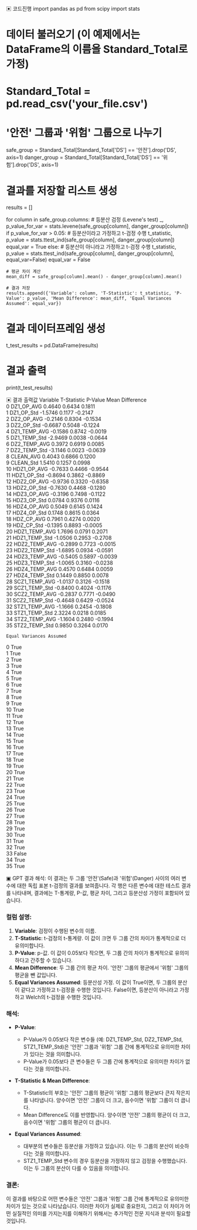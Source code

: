 ▣ 코드진행
import pandas as pd
from scipy import stats

# 데이터 불러오기 (이 예제에서는 DataFrame의 이름을 Standard_Total로 가정)
# Standard_Total = pd.read_csv('your_file.csv')

# '안전' 그룹과 '위험' 그룹으로 나누기
safe_group = Standard_Total[Standard_Total['DS'] == '안전'].drop('DS', axis=1)
danger_group = Standard_Total[Standard_Total['DS'] == '위험'].drop('DS', axis=1)

# 결과를 저장할 리스트 생성
results = []

for column in safe_group.columns:
    # 등분산 검정 (Levene's test)
    _, p_value_for_var = stats.levene(safe_group[column], danger_group[column])
    if p_value_for_var > 0.05:
        # 등분산이라고 가정하고 t-검정 수행
        t_statistic, p_value = stats.ttest_ind(safe_group[column], danger_group[column])
        equal_var = True
    else:
        # 등분산이 아니라고 가정하고 t-검정 수행
        t_statistic, p_value = stats.ttest_ind(safe_group[column], danger_group[column], equal_var=False)
        equal_var = False
    
    # 평균 차이 계산
    mean_diff = safe_group[column].mean() - danger_group[column].mean()
    
    # 결과 저장
    results.append({'Variable': column, 'T-Statistic': t_statistic, 'P-Value': p_value, 'Mean Difference': mean_diff, 'Equal Variances Assumed': equal_var})

# 결과 데이터프레임 생성
t_test_results = pd.DataFrame(results)

# 결과 출력
print(t_test_results)


▣ 결과 출력값
         Variable  T-Statistic  P-Value  Mean Difference  \
0      DZ1_OP_AVG       0.4640   0.6434           0.1811   
1      DZ1_OP_Std      -1.5746   0.1177          -0.2147   
2      DZ2_OP_AVG      -0.2146   0.8304          -0.1534   
3      DZ2_OP_Std      -0.6687   0.5048          -0.1224   
4    DZ1_TEMP_AVG      -0.1586   0.8742          -0.0019   
5    DZ1_TEMP_Std      -2.9469   0.0038          -0.0644   
6    DZ2_TEMP_AVG       0.3972   0.6919           0.0085   
7    DZ2_TEMP_Std      -3.1146   0.0023          -0.0639   
8       CLEAN_AVG       0.4043   0.6866           0.1200   
9       CLEAN_Std       1.5410   0.1257           0.0998   
10    HDZ1_OP_AVG      -0.7633   0.4466          -0.9544   
11    HDZ1_OP_Std      -0.8694   0.3862          -0.8869   
12    HDZ2_OP_AVG      -0.9736   0.3320          -0.6358   
13    HDZ2_OP_Std      -0.7630   0.4468          -0.1280   
14    HDZ3_OP_AVG      -0.3196   0.7498          -0.1122   
15    HDZ3_OP_Std       0.0784   0.9376           0.0116   
16    HDZ4_OP_AVG       0.5049   0.6145           0.1424   
17    HDZ4_OP_Std       0.1748   0.8615           0.0364   
18     HDZ_CP_AVG       0.7961   0.4274           0.0020   
19     HDZ_CP_Std      -0.1395   0.8893          -0.0005   
20  HDZ1_TEMP_AVG       1.7696   0.0791           0.2071   
21  HDZ1_TEMP_Std      -1.0506   0.2953          -0.2708   
22  HDZ2_TEMP_AVG      -0.2899   0.7723          -0.0015   
23  HDZ2_TEMP_Std      -1.6895   0.0934          -0.0591   
24  HDZ3_TEMP_AVG      -0.5405   0.5897          -0.0039   
25  HDZ3_TEMP_Std      -1.0065   0.3160          -0.0238   
26  HDZ4_TEMP_AVG       0.4570   0.6484           0.0059   
27  HDZ4_TEMP_Std       0.1449   0.8850           0.0078   
28  SCZ1_TEMP_AVG      -1.0137   0.3126          -0.1518   
29  SCZ1_TEMP_Std      -0.8400   0.4024          -0.1176   
30  SCZ2_TEMP_AVG      -0.2837   0.7771          -0.0490   
31  SCZ2_TEMP_Std      -0.4648   0.6429          -0.0524   
32  STZ1_TEMP_AVG      -1.1666   0.2454          -0.1808   
33  STZ1_TEMP_Std       2.3224   0.0218           0.0185   
34  STZ2_TEMP_AVG      -1.1604   0.2480          -0.1994   
35  STZ2_TEMP_Std       0.9850   0.3264           0.0170   

    Equal Variances Assumed  
0                      True  
1                      True  
2                      True  
3                      True  
4                      True  
5                      True  
6                      True  
7                      True  
8                      True  
9                      True  
10                     True  
11                     True  
12                     True  
13                     True  
14                     True  
15                     True  
16                     True  
17                     True  
18                     True  
19                     True  
20                     True  
21                     True  
22                     True  
23                     True  
24                     True  
25                     True  
26                     True  
27                     True  
28                     True  
29                     True  
30                     True  
31                     True  
32                     True  
33                    False  
34                     True  
35                     True  

▣ GPT 결과 해석:
이 결과는 두 그룹 '안전'(Safe)과 '위험'(Danger) 사이의 여러 변수에 대한 독립 표본 t-검정의 결과를 보여줍니다. 각 행은 다른 변수에 대한 테스트 결과를 나타내며, 결과에는 T-통계량, P-값, 평균 차이, 그리고 등분산성 가정이 포함되어 있습니다.

### 컬럼 설명:
1. **Variable**: 검정이 수행된 변수의 이름.
2. **T-Statistic**: t-검정의 t-통계량. 이 값이 크면 두 그룹 간의 차이가 통계적으로 더 유의미합니다.
3. **P-Value**: p-값. 이 값이 0.05보다 작으면, 두 그룹 간의 차이가 통계적으로 유의미하다고 간주할 수 있습니다.
4. **Mean Difference**: 두 그룹 간의 평균 차이. '안전' 그룹의 평균에서 '위험' 그룹의 평균을 뺀 값입니다.
5. **Equal Variances Assumed**: 등분산성 가정. 이 값이 True이면, 두 그룹의 분산이 같다고 가정하고 t-검정을 수행한 것입니다. False이면, 등분산이 아니라고 가정하고 Welch의 t-검정을 수행한 것입니다.

### 해석:

- **P-Value**: 
  - P-Value가 0.05보다 작은 변수들 (예: DZ1_TEMP_Std, DZ2_TEMP_Std, STZ1_TEMP_Std)은 '안전' 그룹과 '위험' 그룹 간에 통계적으로 유의미한 차이가 있다는 것을 의미합니다.
  - P-Value가 0.05보다 큰 변수들은 두 그룹 간에 통계적으로 유의미한 차이가 없다는 것을 의미합니다.

- **T-Statistic & Mean Difference**: 
  - T-Statistic의 부호는 '안전' 그룹의 평균이 '위험' 그룹의 평균보다 큰지 작은지를 나타냅니다. 양수이면 '안전' 그룹이 더 크고, 음수이면 '위험' 그룹이 더 큽니다.
  - Mean Difference도 이를 반영합니다. 양수이면 '안전' 그룹의 평균이 더 크고, 음수이면 '위험' 그룹의 평균이 더 큽니다.

- **Equal Variances Assumed**: 
  - 대부분의 변수들은 등분산을 가정하고 있습니다. 이는 두 그룹의 분산이 비슷하다는 것을 의미합니다.
  - STZ1_TEMP_Std 변수의 경우 등분산을 가정하지 않고 검정을 수행했습니다. 이는 두 그룹의 분산이 다를 수 있음을 의미합니다.

### 결론:

이 결과를 바탕으로 어떤 변수들은 '안전' 그룹과 '위험' 그룹 간에 통계적으로 유의미한 차이가 있는 것으로 나타났습니다. 이러한 차이가 실제로 중요한지, 그리고 이 차이가 어떤 실질적인 의미를 가지는지를 이해하기 위해서는 추가적인 전문 지식과 분석이 필요할 것입니다.